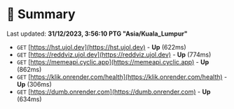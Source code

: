# 📖 Summary
Last updated: **31/12/2023, 3:56:10 PTG "Asia/Kuala_Lumpur"**

- `GET` [https://hst.ujol.dev](https://hst.ujol.dev) - **Up** (622ms)
- `GET` [https://reddviz.ujol.dev](https://reddviz.ujol.dev) - **Up** (774ms)
- `GET` [https://memeapi.cyclic.app](https://memeapi.cyclic.app) - **Up** (862ms)
- `GET` [https://klik.onrender.com/health](https://klik.onrender.com/health) - **Up** (306ms)
- `GET` [https://dumb.onrender.com](https://dumb.onrender.com) - **Up** (634ms)
